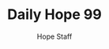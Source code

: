 ---
image: /assets/img/daily-hope-default-artwork.png
title: Daily Hope 99
number: 99
categories:
  - Daily Hope
author: Hope Staff
notes: Daily Hope 99
embed: >-
  EMBED_GOES_HERE
---